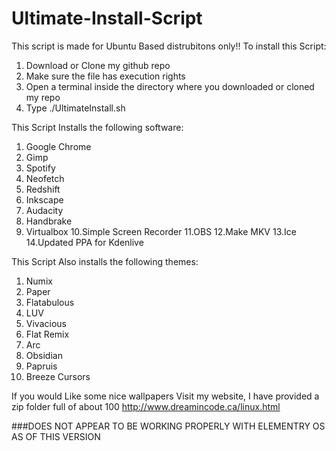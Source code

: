 # Ultimate-Install-Script
This script is made for Ubuntu Based distrubitons only!! 
To install this Script:
1. Download or Clone my github repo
2. Make sure the file has execution rights
3. Open a terminal inside the directory where you downloaded or cloned my repo
4. Type ./UltimateInstall.sh





This Script Installs the following software:
1. Google Chrome
2. Gimp
3. Spotify
4. Neofetch
5. Redshift
6. Inkscape
7. Audacity
8. Handbrake
9. Virtualbox
10.Simple Screen Recorder
11.OBS
12.Make MKV
13.Ice
14.Updated PPA for Kdenlive

This Script Also installs the following themes:
1. Numix
2. Paper
3. Flatabulous
4. LUV
5. Vivacious
6. Flat Remix
7. Arc
8. Obsidian
9. Papruis
10. Breeze Cursors

If you would Like some nice wallpapers Visit my website, I have provided a zip folder full of about 100
http://www.dreamincode.ca/linux.html


###DOES NOT APPEAR TO BE WORKING PROPERLY WITH ELEMENTRY OS AS OF THIS VERSION
